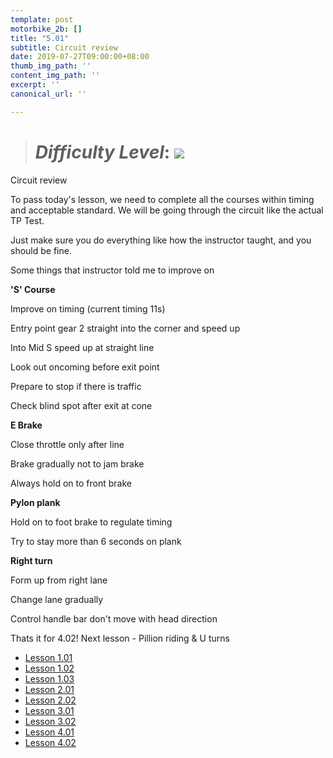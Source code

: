```yaml
---
template: post
motorbike_2b: []
title: "5.01"
subtitle: Circuit review
date: 2019-07-27T09:00:00+08:00
thumb_img_path: ''
content_img_path: ''
excerpt: ''
canonical_url: ''

---
```

> # **_Difficulty Level_**: ![](/images/try-harder.png)

Circuit review

To pass today's lesson, we need to complete all the courses within timing and acceptable standard. We will be going through the circuit like the actual TP Test.

Just make sure you do everything like how the instructor taught, and you should be fine.

Some things that instructor told me to improve on

**'S' Course**

Improve on timing (current timing 11s)

Entry point gear 2 straight into the corner and speed up

Into Mid S speed up at straight line

Look out oncoming before exit point

Prepare to stop if there is traffic

Check blind spot after exit at cone

**E Brake**

Close throttle only after line

Brake gradually not to jam brake

Always hold on to front brake

**Pylon plank**

Hold on to foot brake to regulate timing

Try to stay more than 6 seconds on plank

**Right turn**

Form up from right lane

Change lane gradually

Control handle bar don't move with head direction

Thats it for 4.02! Next lesson - Pillion riding & U turns

* [Lesson 1.01](https://gatsbygg.netlify.app/posts/BBDC_2B_1.01/)
* [Lesson 1.02](https://gatsbygg.netlify.app/posts/subject-1-02/)
* [Lesson 1.03](https://gatsbygg.netlify.app/posts/subject-1-03/)
* [Lesson 2.01](https://gatsbygg.netlify.app/posts/2-01/)
* [Lesson 2.02](https://gatsbygg.netlify.app/posts/2b-2-02/)
* [Lesson 3.01](https://gatsbygg.netlify.app/posts/2b-3-01/)
* [Lesson 3.02](https://gatsbygg.netlify.app/posts/2b-3-02/)
* [Lesson 4.01](https://gatsbygg.netlify.app/posts/2b-4-01/)
* [Lesson 4.02](https://gatsbygg.netlify.app/posts/2b-4-02/)